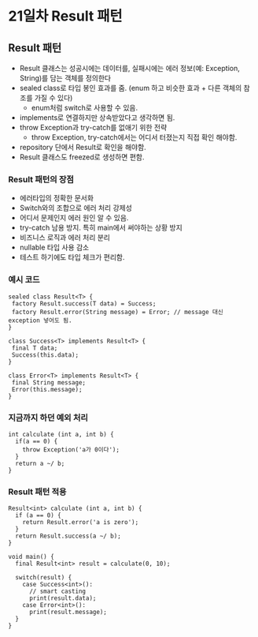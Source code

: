 # 21일차 Result 패턴

## Result 패턴

- Result 클래스는 성공시에는 데이터를, 실패시에는 에러 정보(예: Exception, String)를 담는 객체를 정의한다
- sealed class로 타입 봉인 효과를 줌. (enum 하고 비슷한 효과 + 다른 객체의 참조를 가질 수 있다)
    - enum처럼 switch로 사용할 수 있음.
- implements로 연결하지만 상속받았다고 생각하면 됨.
- throw Exception과 try-catch를 없애기 위한 전략
    - throw Exception, try-catch에서는 어디서 터졌는지 직접 확인 해야함.
- repository 단에서 Result로 확인을 해야함.
- Result 클래스도 freezed로 생성하면 편함.

### **Result 패턴의 장점**

- 에러타입의 정확한 문서화
- Switch와의 조합으로 에러 처리 강제성
- 어디서 문제인지 에러 원인 알 수 있음.
- try-catch 남용 방지. 특히 main에서 써야하는 상황 방지
- 비즈니스 로직과 에러 처리 분리
- nullable  타입 사용 감소
- 테스트 하기에도 타입 체크가 편리함.

### **예시 코드**
```
sealed class Result<T> {
 factory Result.success(T data) = Success;
 factory Result.error(String message) = Error; // message 대신 exception 넣어도 됨.
}

class Success<T> implements Result<T> {
 final T data;
 Success(this.data);
}

class Error<T> implements Result<T> {
 final String message;
 Error(this.message);
}
```

### **지금까지 하던 예외 처리**
```
int calculate (int a, int b) {  
  if(a == 0) {  
    throw Exception('a가 0이다');  
  }  
  return a ~/ b;  
}
```

### **Result 패턴 적용**
```
Result<int> calculate (int a, int b) {  
  if (a == 0) {  
    return Result.error('a is zero');  
  }  
  return Result.success(a ~/ b);  
}

void main() {  
  final Result<int> result = calculate(0, 10);  
    
  switch(result) {  
    case Success<int>():  
      // smart casting  
      print(result.data);  
    case Error<int>():  
      print(result.message);  
  }  
}
```